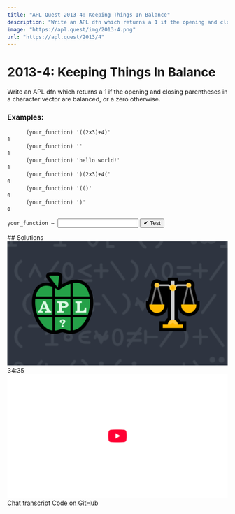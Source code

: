 ```yaml
---
title: "APL Quest 2013-4: Keeping Things In Balance"
description: "Write an APL dfn which returns a 1 if the opening and closing parentheses in a character vector are balanced, or a zero otherwise."
image: "https://apl.quest/img/2013-4.png"
url: "https://apl.quest/2013/4"
---
```


# <span class=s>2013-</span>4: Keeping Things In Balance

Write an APL dfn which returns a 1 if the opening and closing parentheses in a character vector are
balanced, or a zero otherwise.

### Examples:

```APL
      (your_function) '((2×3)+4)'
1
      (your_function) ''
1
      (your_function) 'hello world!'
1
      (your_function) ')(2×3)+4('
0
      (your_function) '(()'
0
      (your_function) ')'
0
```
<div class="pdiv">
  <code onclick="p_Input.focus()">your_function ← </code><input id="p_Input" autocomplete="off" spellcheck="false" oninput="this.parentElement.querySelector`button`.disabled=false;localStorage.setItem(window.location.pathname,this.value)" onkeypress="subm(event)">
  <button onclick="alert$.next`Testing…`;submitSolution`p`" class="md-button md-button--primary">&#x2714; Test</button>
</div>
<p id="p_Output"></p>
## Solutions
<div onclick="play(this)" title="Video on YouTube" class="yt">
<img class="md-header--shadow" alt="Video Thumbnail" src="../../img/2013-4.png">
<time>34:35</time>
<img alt="YouTube" src="../../img/yt-big.png">
</div>
<a href="https://chat.stackexchange.com/transcript/52405?m=60517971#60517971" target="_blank" class="md-button md-button--primary">Chat transcript</a>
<a href="https://github.com/abrudz/apl_quest/blob/main/2013/4.apl" target="_blank" class="md-button md-button--primary right">Code on GitHub</a>

<script>
    testCases={"a":["'((2×3)+4)'","'(())'","'()'","'hello world!'","')(2×3)+4('","'())'","')('","')'","'(('"],"b":["''","' '"],"f":"{{(0=+/⍵[⍸⍵≠0])∧{⍬≡⍵[⍸⍵<0]}+\\⍵[⍸⍵≠0]}(⍵='(')+-×⍵=')'}"}
    p_Input.value=localStorage.getItem(window.location.pathname)
    play=e=>e.outerHTML=`<iframe class="md-header--shadow" src="https://www.youtube.com/embed/El0_RB4TTPA?list=PLYKQVqyrAEj9wDIUyLDGtDAFTKY38BUMN&autoplay=1" title="<span class=s>2013-</span>4: Keeping Things In Balance (APL Quest 2013-4)" frameborder="0" allow="accelerometer; autoplay; clipboard-write; encrypted-media; gyroscope; picture-in-picture; web-share" referrerpolicy="strict-origin-when-cross-origin" allowfullscreen></iframe>`
</script>
